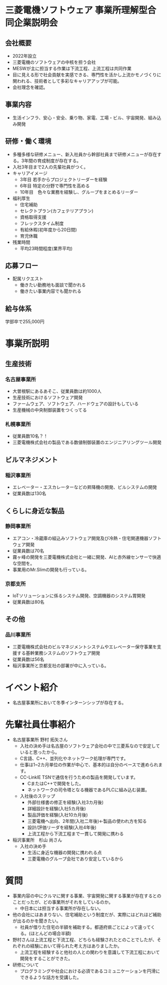 # 三菱電機ソフトウェア 事業所理解型合同企業説明会
## 会社概要
- 2022年設立
- 三菱電機のソフトウェアの中核を担う会社
- MESWが主に担当する作業は下流工程、上流工程は共同作業
- 目に見える形で社会貢献を実感できる、専門性を活かし上流かモノづくりに関われる、技術者として多彩なキャリアアップが可能。
- 会社理念を確認。

## 事業内容
- 生活インフラ、安心・安全、乗り物、家電、工場・ビル、宇宙開発、組み込み開発
## 研修・働く環境
- 多種多様な研修メニュー、新入社員から幹部社員まで研修メニューが存在する。3年間の育成制度が存在する。
- 入社3年目まで2人の先輩社員がつく。
- キャリアイメージ
  - 3年目 若手からプロジェクトリーダーを経験
  - 6年目 特定の分野で専門性を高める
  - 10年目　色々な業務を経験し、グループをまとめるリーダー
- 福利厚生
  - 住宅補助
  - セレクトプラン(カフェテリアプラン)
  - 資格取得支援
  - フレックスタイム制度
  - 有給休暇(初年度から20日間)
  - 育児休職
-  残業時間
   -  平均23時間程度(業界平均)

## 応募フロー
- 配属リクエスト
  - 働きたい勤務地も面談で聞かれる
  - 働きたい事業内容でも聞かれる

## 給与体系
学部卒で255,000円
  
# 事業所説明
## 生産技術
### 名古屋事業所
- 大曽根駅にあるあそこ、従業員数は約1000人
- 生産技術におけるソフトウェア開発
- ファームウェア、ソフトウェア、ハードウェアの設計もしている
- 生産機械の中央制御装置をつくってる
### 札幌事業所
- 従業員数10名？！
- 三菱電機株式会社の製品である数値制御装置のエンジニアリングツール開発
## ビルマネジメント
### 稲沢事業所
- エレベーター・エスカレーターなどの昇降機の開発、ビルシステムの開発
- 従業員数は130名
## くらしに身近な製品
### 静岡事業所
- エアコン・冷蔵庫の組込みソフトウェア開発及び冷熱・住宅関連機器ソフトウェア開発
- 従業員数は70名
- 霧ヶ峰の開発を三菱電機株式会社と一緒に開発、AIと赤外線センサーで快適な空間を。
- 事業用のMr.Slimの開発も行っている。
### 京都支所
- IoTソリューションに係るシステム開発、空調機器のシステム胃開発
- 従業員数は80名
## その他
### 品川事業所
- 三菱電機株式会社のビルマネジメントシステムやエレべーター保守事業を支援する基幹業務システムのソフトウェア開発
- 従業員数は56名
- 稲沢事業所と京都支社の部署が中に入っている。

# イベント紹介
- 名古屋事業所において冬季インターンシップが存在する。

# 先輩社員仕事紹介
- 名古屋事業所 野村 拓矢さん
  - 入社の決め手は名古屋のソフトウェア会社の中で三菱系なので安定していると思ったから。
  - C言語、C++、並列化やネットワーク処理が専門です。
  - 仕事は1~2カ月単位の作業が中心で、基本的は自分のペースで進められます。
  - CC-LinkIE TSNで通信を行うための製品を開発しています。
    - CまたはC++で開発をした。
    - ネットワークの司令塔となる機器であるPLCに組み込む装置。
  - 入社後のステップ
    - 外部仕様書の修正を経験(入社3カ月後)
    - 詳細設計を経験(入社5カ月後)
    - 製品評価を経験(入社10カ月後)
    - 三菱電機へ出向、2年間(入社二年後)←製品の使われ方を知る
    - 設計/評価リーダを経験(入社4年後)
    - 上流工程から下流工程まで一貫して開発に携わる
- 稲沢事業所　杉山 尚さん
  - 入社の決め手
    - 生活に身近な機器の開発に携われる点
    - 三菱電機のグループ会社であり安定しているから
# 質問
- 事業内容の中にクルマに関する事業、宇宙開発に関する事業が存在するとのことだったが、どの事業所がそれをしているのか。
  - 中日本には担当する事業所が存在しない。
- 他の会社にはあまりない、住宅補助という制度だが、実際にはどれほど補助が出るのかを聞きたい。
  - 社員が借りた住宅の半額を補助する。都道府県ごとによって違ってくる。(ほとんどの場合半額)
- 野村さんは上流工程と下流工程、どちらも経験されたとのことでしたが、それぞれの経験において得られた考え方はありましたか。
  - 上流工程を経験すると他社の人との関わりを意識して下流工程において開発をすることができた。
- 研修について
  - プログラミングや社会における必須であるコミュニケーションを円滑にできるような話方を受講した。

